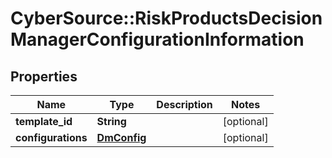 # CyberSource::RiskProductsDecisionManagerConfigurationInformation

## Properties
Name | Type | Description | Notes
------------ | ------------- | ------------- | -------------
**template_id** | **String** |  | [optional] 
**configurations** | [**DmConfig**](DmConfig.md) |  | [optional] 


